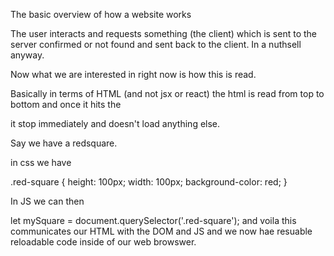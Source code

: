 The basic overview of how a website works

The user interacts and requests something (the client) which is sent to the server confirmed or not found and sent back to the client. In a nuthsell anyway.

Now what we are interested in right now is how this is read.


Basically in terms of HTML (and not jsx or react) the html is read from top to bottom and once it hits the 

<script> insert javascript name here.js </script> it stop immediately and doesn't load anything else.


Say we have a redsquare.

<div class="red-square"></div>

in css we have

.red-square {
    height: 100px;
    width: 100px;
    background-color: red;
}

In JS we can then

let mySquare = document.querySelector('.red-square');  and voila this communicates our HTML with the DOM and JS and we now hae resuable reloadable code inside of our web browswer.

